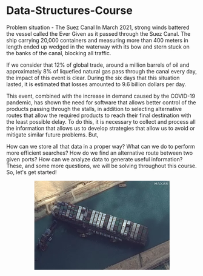 # Data-Structures-Course


Problem situation - The Suez Canal
In March 2021, strong winds battered the vessel called the Ever Given as it passed through the Suez Canal. The ship carrying 20,000 containers and measuring more than 400 meters in length ended up wedged in the waterway with its bow and stern stuck on the banks of the canal, blocking all traffic.

If we consider that 12% of global trade, around a million barrels of oil and approximately 8% of liquefied natural gas pass through the canal every day, the impact of this event is clear. During the six days that this situation lasted, it is estimated that losses amounted to 9.6 billion dollars per day.

This event, combined with the increase in demand caused by the COVID-19 pandemic, has shown the need for software that allows better control of the products passing through the stalls, in addition to selecting alternative routes that allow the required products to reach their final destination with the least possible delay. To do this, it is necessary to collect and process all the information that allows us to develop strategies that allow us to avoid or mitigate similar future problems. But,

How can we store all that data in a proper way?
What can we do to perform more efficient searches?
How do we find an alternative route between two given ports?
How can we analyze data to generate useful information?
These, and some more questions, we will be solving throughout this course. So, let's get started!

<center>
  
![Texto alternativo](Images/SUEZCANAL.png)

</center>
